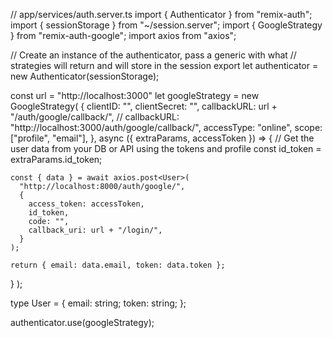 // app/services/auth.server.ts
import { Authenticator } from "remix-auth";
import { sessionStorage } from "~/session.server";
import { GoogleStrategy } from "remix-auth-google";
import axios from "axios";

// Create an instance of the authenticator, pass a generic with what
// strategies will return and will store in the session
export let authenticator = new Authenticator<User>(sessionStorage);

const url = "http://localhost:3000"
let googleStrategy = new GoogleStrategy(
  {
    clientID:
      "",
    clientSecret: "",
    callbackURL: url + "/auth/google/callback/",
    // callbackURL: "http://localhost:3000/auth/google/callback/",
    accessType: "online",
    scope: ["profile", "email"],
  },
  async ({ extraParams, accessToken }) => {
    // Get the user data from your DB or API using the tokens and profile
    const id_token = extraParams.id_token;

    const { data } = await axios.post<User>(
      "http://localhost:8000/auth/google/",
      {
        access_token: accessToken,
        id_token,
        code: "",
        callback_uri: url + "/login/",
      }
    );

    return { email: data.email, token: data.token };
  }
);

type User = {
  email: string;
  token: string;
};

authenticator.use(googleStrategy);
